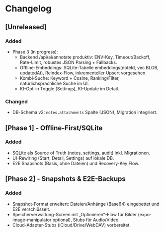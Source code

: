 # Changelog

## [Unreleased]
### Added
- Phase 3 (in progress):
  - Backend /api/ai/annotate produktiv: ENV-Key, Timeout/Backoff, Rate-Limit, robustes JSON Parsing + Fallbacks.
  - Offline-Embeddings: SQLite-Tabelle embeddings(noteId, vec BLOB, updatedAt), Reindex-Flow, inkrementeller Upsert vorgesehen.
  - Kombi-Suche: Keyword + Cosine, Ranking/Filter, natürlichsprachliche Suche im UI.
  - KI-Opt-in Toggle (Settings), KI-Update im Detail.

### Changed
- DB-Schema v2: `notes.attachments` Spalte (JSON), Migration integriert.

## [Phase 1] - Offline-First/SQLite
### Added
- SQLite als Source of Truth (notes, settings, audit) inkl. Migrationen.
- UI-Rewiring (Start, Detail, Settings) auf lokale DB.
- E2E Snapshots (Basis, ohne Dateien) und Recovery-Key Flow.

## [Phase 2] - Snapshots & E2E-Backups
### Added
- Snapshot-Format erweitert: Dateien/Anhänge (Base64) eingebettet und E2E verschlüsselt.
- Speicherverwaltung-Screen mit „Optimieren“-Flow für Bilder (expo-image-manipulator optional), Stubs für Audio/Video.
- Cloud-Adapter-Stubs (iCloud/Drive/WebDAV) vorbereitet.